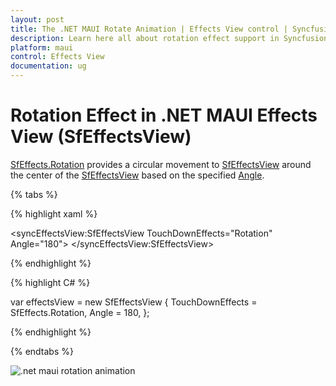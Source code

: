 ```yaml
---
layout: post
title: The .NET MAUI Rotate Animation | Effects View control | Syncfusion<sup>®</sup>
description: Learn here all about rotation effect support in Syncfusion<sup>®</sup> .NET MAUI Effects View (SfEffectsView) control and more.
platform: maui
control: Effects View
documentation: ug
---
```


# Rotation Effect in .NET MAUI Effects View (SfEffectsView)

[SfEffects.Rotation](https://help.syncfusion.com/cr/maui/Syncfusion.Maui.Core.SfEffects.html#Syncfusion_Maui_Core_SfEffects_Rotation) provides a circular movement to [SfEffectsView](https://help.syncfusion.com/cr/maui/Syncfusion.Maui.Core.SfEffectsView.html) around the center of the [SfEffectsView](https://help.syncfusion.com/cr/maui/Syncfusion.Maui.Core.SfEffectsView.html) based on the specified [Angle](https://help.syncfusion.com/cr/maui/Syncfusion.Maui.Core.SfEffectsView.html#Syncfusion_Maui_Core_SfEffectsView_Angle).

{% tabs %} 

{% highlight xaml %} 

<syncEffectsView:SfEffectsView
    TouchDownEffects="Rotation"
    Angle="180">
</syncEffectsView:SfEffectsView>

{% endhighlight %}

{% highlight C# %} 

var effectsView = new SfEffectsView
{
    TouchDownEffects = SfEffects.Rotation,
    Angle = 180,
};

{% endhighlight %}

{% endtabs %}

![.net maui rotation animation](Effects_images/net_maui_rotation_animation.gif)